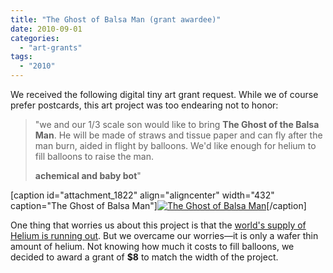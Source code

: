 ```yaml
---
title: "The Ghost of Balsa Man (grant awardee)"
date: 2010-09-01
categories: 
  - "art-grants"
tags: 
  - "2010"
---
```


We received the following digital tiny art grant request. While we of course prefer postcards, this art project was too endearing not to honor:

> "we and our 1/3 scale son would like to bring **The Ghost of the Balsa Man**. He will be made of straws and tissue paper and can fly after the man burn, aided in flight by balloons. We'd like enough for helium to fill balloons to raise the man.
> 
> **achemical and baby bot**"

\[caption id="attachment\_1822" align="aligncenter" width="432" caption="The Ghost of Balsa Man"\][![The Ghost of Balsa Man](/images/ghostsketch.jpg "The Ghost of Balsa Man")](https://balsaman.org/wp-content/uploads/2010/09/ghostsketch.jpg)\[/caption\]

One thing that worries us about this project is that the [world's supply of Helium is running out](https://www.youtube.com/watch?v=VN2-_5y_Vvw). But we overcame our worries—it is only a wafer thin amount of helium. Not knowing how much it costs to fill balloons, we decided to award a grant of **$8** to match the width of the project.
